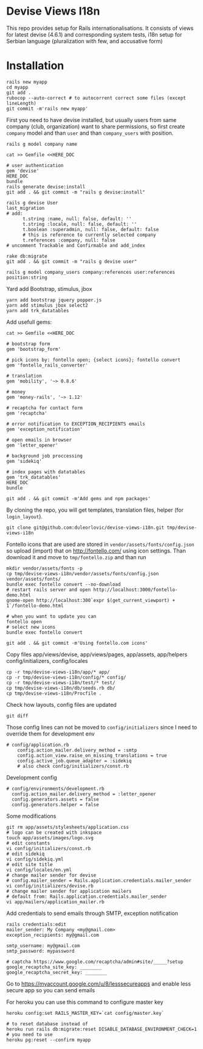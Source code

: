 # Devise Views I18n

This repo provides setup for Rails internationalisations. It consists of views
for latest devise (4.6.1) and corresponding system tests, i18n setup for Serbian
language (pluralization with few, and accusative form)

# Installation

```
rails new myapp
cd myapp
git add .
rubocop --auto-correct # to autocorrent correct some files (except lineLength)
git commit -m'rails new myapp'
```

First you need to have devise installed, but usually users from same company
(club, organization) want to share permissions, so first create `company` model
and than `user` and than `company_users` with position.
```
rails g model company name
```

```
cat >> Gemfile <<HERE_DOC

# user authentication
gem 'devise'
HERE_DOC
bundle
rails generate devise:install
git add . && git commit -m "rails g devise:install"

rails g devise User
last_migration
# add:
      t.string :name, null: false, default: ''
      t.string :locale, null: false, default: ''
      t.boolean :superadmin, null: false, default: false
      # this is reference to currently selected company
      t.references :company, null: false
# uncomment Trackable and Confirmable and add_index

rake db:migrate
git add . && git commit -m "rails g devise user"
```

```
rails g model company_users company:references user:references position:string
```

Yard add Bootstrap, stimulus, jbox

```
yarn add bootstrap jquery popper.js
yarn add stimulus jbox select2
yarn add trk_datatables
```

Add usefull gems:

```
cat >> Gemfile <<HERE_DOC

# bootstrap form
gem 'bootstrap_form'

# pick icons by: fontello open; {select icons}; fontello convert
gem 'fontello_rails_converter'

# translation
gem 'mobility', '~> 0.8.6'

# money
gem 'money-rails', '~> 1.12'

# recaptcha for contact form
gem 'recaptcha'

# error notification to EXCEPTION_RECIPIENTS emails
gem 'exception_notification'

# open emails in browser
gem 'letter_opener'

# background job proccessing
gem 'sidekiq'

# index pages with datatables
gem 'trk_datatables'
HERE_DOC
bundle

git add . && git commit -m'Add gems and npm packages'
```

By cloning the repo, you will get templates, translation files, helper (for
`login_layout`).

```
git clone git@github.com:duleorlovic/devise-views-i18n.git tmp/devise-views-i18n
```

Fontello icons that are used are stored in `vendor/assets/fonts/config.json` so
upload (import) that on http://fontello.com/ using icon settings. Than download
it and move to `tmp/fontello.zip` and than run
```
mkdir vendor/assets/fonts -p
cp tmp/devise-views-i18n/vendor/assets/fonts/config.json vendor/assets/fonts/
bundle exec fontello convert --no-download
# restart rails server and open http://localhost:3000/fontello-demo.html
gnome-open http://localhost:300`expr $(get_current_viewport) + 1`/fontello-demo.html

# when you want to update you can
fontello open
# select new icons
bundle exec fontello convert

git add . && git commit -m'Using fontello.com icons'
```

Copy files app/views/devise, app/views/pages, app/assets, app/helpers
config/initializers, config/locales

```
cp -r tmp/devise-views-i18n/app/* app/
cp -r tmp/devise-views-i18n/config/* config/
cp -r tmp/devise-views-i18n/test/* test/
cp tmp/devise-views-i18n/db/seeds.rb db/
cp tmp/devise-views-i18n/Procfile .
```


Check how layouts, config files are updated
```
git diff
```

Those config lines can not be moved to `config/initializers` since I need to
override them for development env
```
# config/application.rb
    config.action_mailer.delivery_method = :smtp
    config.action_view.raise_on_missing_translations = true
    config.active_job.queue_adapter = :sidekiq
    # also check config/initializers/const.rb
```
Development config

```
# config/environments/development.rb
  config.action_mailer.delivery_method = :letter_opener
  config.generators.assets = false
  config.generators.helper = false
```
Some modifications
```
git rm app/assets/stylesheets/application.css
# logo can be created with inkspace
touch app/assets/images/logo.svg
# edit constants
vi config/initializers/const.rb
# edit sidekiq
vi config/sidekiq.yml
# edit site title
vi config/locales/en.yml
# change mailer sender for devise
# config.mailer_sender = Rails.application.credentials.mailer_sender
vi config/initializers/devise.rb
# change mailer sender for application mailers
# default from: Rails.application.credentials.mailer_sender
vi app/mailers/application_mailer.rb
```

Add credentials to send emails through SMTP, exception notification
```
rails credentials:edit
mailer_sender: My Company <my@gmail.com>
exception_recipients: my@gmail.com

smtp_username: my@gmail.com
smtp_password: mypassword

# captcha https://www.google.com/recaptcha/admin#site/_____?setup
google_recaptcha_site_key: ________
google_recaptcha_secret_key: ________
```

Go to https://myaccount.google.com/u/8/lesssecureapps and enable less secure app
so you can send emails

For heroku you can use this command to configure master key
```
heroku config:set RAILS_MASTER_KEY=`cat config/master.key`

# to reset database instead of
heroku run rails db:migrate:reset DISABLE_DATABASE_ENVIRONMENT_CHECK=1
# you need to use
heroku pg:reset --confirm myapp
```

